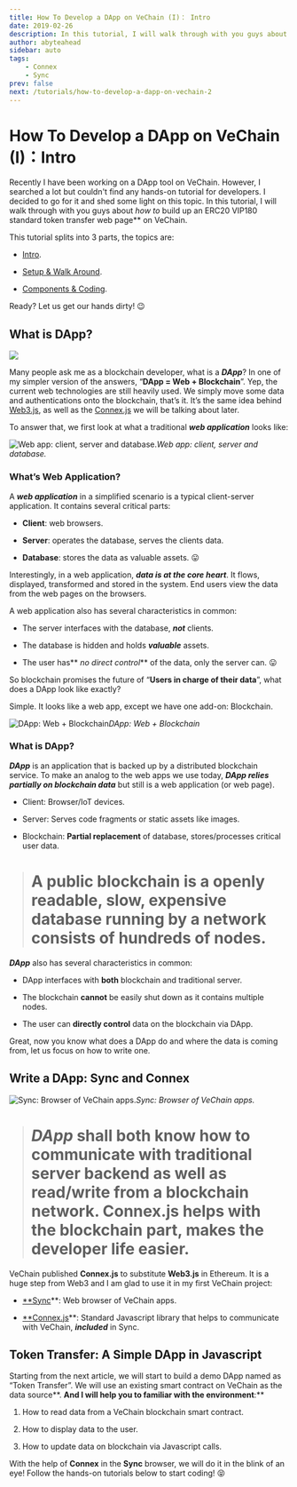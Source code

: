 ```yaml
---
title: How To Develop a DApp on VeChain (I)： Intro
date: 2019-02-26
description: In this tutorial, I will walk through with you guys about *how to* build up an ERC20 standard token transfer web page on VeChain.
author: abyteahead
sidebar: auto
tags:
    - Connex
    - Sync
prev: false
next: /tutorials/how-to-develop-a-dapp-on-vechain-2
---
```



# How To Develop a DApp on VeChain (I)：Intro

Recently I have been working on a DApp tool on VeChain. However, I searched a lot but couldn't find any hands-on tutorial for developers. I decided to go for it and shed some light on this topic. In this tutorial, I will walk through with you guys about *how to* build up an ERC20 VIP180 standard token transfer web page** on VeChain.

This tutorial splits into 3 parts, the topics are:

* [Intro](https://medium.com/@laalaguer/how-to-develop-a-dapp-on-vechain-i-intro-86ccc48ef079).

* [Setup & Walk Around](https://medium.com/@laalaguer/how-to-develop-a-dapp-on-vechain-ii-setup-walk-around-109a01bf7ae9).

* [Components & Coding](https://medium.com/@laalaguer/how-to-develop-a-dapp-on-vechain-iii-components-coding-8c4eea965684).

Ready? Let us get our hands dirty! 😉

## What is DApp?

![](https://cdn-images-1.medium.com/max/2000/1*qpy5NueXgD2PJFJWupJP5g.jpeg)

Many people ask me as a blockchain developer, what is a ***DApp***? In one of my simpler version of the answers, “**DApp = Web + Blockchain**”. Yep, the current web technologies are still heavily used. We simply move some data and authentications onto the blockchain, that’s it. It’s the same idea behind [Web3.js](https://github.com/ethereum/web3.js/), as well as the [Connex.js](https://www.npmjs.com/package/@vechain/connex) we will be talking about later.

To answer that, we first look at what a traditional ***web application*** looks like:

![Web app: client, server and database.](https://cdn-images-1.medium.com/max/3528/1*tY6R3nkcaTEEDNFR4RD49g.jpeg)*Web app: client, server and database.*

### What’s Web Application?

A ***web application*** in a simplified scenario is a typical client-server application. It contains several critical parts:

* **Client**: web browsers.

* **Server**: operates the database, serves the clients data.

* **Database**: stores the data as valuable assets. 😛

Interestingly, in a web application, ***data is at the core heart***. It flows, displayed, transformed and stored in the system. End users view the data from the web pages on the browsers.

A web application also has several characteristics in common:

* The server interfaces with the database, ***not*** clients.

* The database is hidden and holds ***valuable*** assets.

* The user has** *no direct control*** of the data, only the server can. 😛

So blockchain promises the future of “**Users in charge of their data**”, what does a DApp look like exactly?

Simple. It looks like a web app, except we have one add-on: Blockchain.

![DApp: Web + Blockchain](https://cdn-images-1.medium.com/max/3536/1*2AOjTQhr1lRlXs7JQiQ9YA.jpeg)*DApp: Web + Blockchain*

### What is DApp?

***DApp*** is an application that is backed up by a distributed blockchain service. To make an analog to the web apps we use today, ***DApp relies partially on blockchain data*** but still is a web application (or web page).

* Client: Browser/IoT devices.

* Server: Serves code fragments or static assets like images.

* Blockchain: **Partial replacement** of database, stores/processes critical user data.
> # A public blockchain is a openly readable, slow, expensive database running by a network consists of hundreds of nodes.

***DApp*** also has several characteristics in common:

* DApp interfaces with **both** blockchain and traditional server.

* The blockchain **cannot** be easily shut down as it contains multiple nodes.

* The user can **directly control** data on the blockchain via DApp.

Great, now you know what does a DApp do and where the data is coming from, let us focus on how to write one.

## Write a DApp: Sync and Connex

![Sync: Browser of VeChain apps.](https://cdn-images-1.medium.com/max/4256/1*rbq_5MkZBujA3qDGsvsvWw.png)*Sync: Browser of VeChain apps.*
> # ***DApp*** shall both know how to communicate with traditional server backend as well as read/write from a blockchain network. **Connex.js** helps with the blockchain part, makes the developer life easier.

VeChain published **Connex.js** to substitute **Web3.js** in Ethereum. It is a huge step from Web3 and I am glad to use it in my first VeChain project:

* [**Sync](https://env.vechain.org)**: Web browser of VeChain apps.

* [**Connex.js](https://www.npmjs.com/package/@vechain/connex)**: Standard Javascript library that helps to communicate with VeChain, ***included*** in Sync.

## Token Transfer: A Simple DApp in Javascript

Starting from the next article, we will start to build a demo DApp named as “Token Transfer”. We will use an existing smart contract on VeChain as the data source**. **And I will help you to familiar with the environment**:**

1. How to read data from a VeChain blockchain smart contract.

1. How to display data to the user.

1. How to update data on blockchain via Javascript calls.

With the help of **Connex** in the **Sync** browser, we will do it in the blink of an eye! Follow the hands-on tutorials below to start coding! 😝
